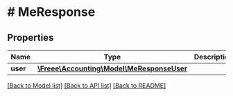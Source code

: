 # # MeResponse

## Properties

Name | Type | Description | Notes
------------ | ------------- | ------------- | -------------
**user** | [**\Freee\Accounting\Model\MeResponseUser**](MeResponseUser.md) |  |

[[Back to Model list]](../../README.md#models) [[Back to API list]](../../README.md#endpoints) [[Back to README]](../../README.md)
